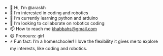 - 👋 Hi, I’m @araskh
- 👀 I’m interested in coding and robotics
- 🌱 I’m currently learning python and arduino
- 💞️ I’m looking to collaborate on robotics coding
- 📫 How to reach me khabbahs@gmail.com
- 😄 Pronouns: girl
- ⚡ Fun fact:  I’m a homeschooler! I love the flexibility it gives me to explore my interests, like coding and robotics.

<!---
araskh/araskh is a ✨ special ✨ repository because its `README.md` (this file) appears on your GitHub profile.
You can click the Preview link to take a look at your changes.
--->
